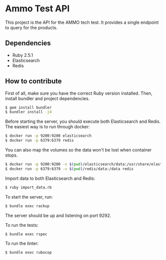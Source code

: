 # Ammo Test API

This project is the API for the AMMO tech test. It provides a single endpoint to query for the products.

## Dependencies

- Ruby 2.5.1
- Elasticsearch
- Redis

## How to contribute

First of all, make sure you have the correct Ruby version installed. Then, install bundler and project dependencies.
```bash
$ gem install bundler
$ bundler install -j4
```

Before starting the server, you should execute both Elasticsearch and Redis. The easiest way is to run through docker:
```bash
$ docker run -p 9200:9200 elasticsearch
$ docker run -p 6379:6379 redis
```

You can also map the volumes so the data won't be lost when container stops.
```bash
$ docker run -p 9200:9200 -v $(pwd)/elasticsearch/data:/usr/share/elasticsearch/data elasticsearch
$ docker run -p 6379:6379 -v $(pwd)/redis/data:/data redis
```

Import data to both Elasticsearch and Redis:
```bash
$ ruby import_data.rb
```

To start the server, run:
```bash
$ bundle exec rackup
```

The server should be up and listening on port 9292.

To run the tests:
```bash
$ bundle exec rspec
```

To run the linter:
```bash
$ bundle exec rubocop
```
